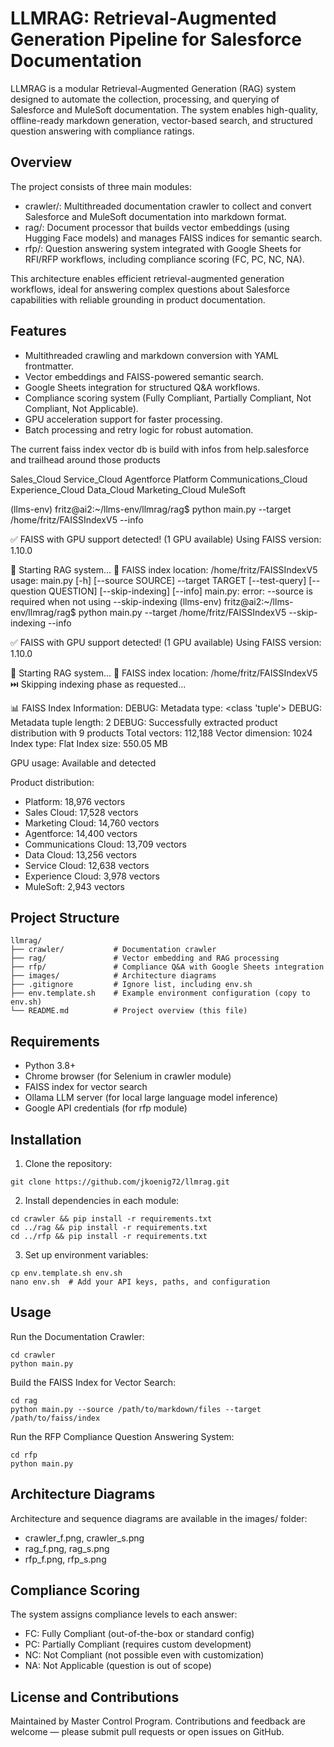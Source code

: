 
# LLMRAG: Retrieval-Augmented Generation Pipeline for Salesforce Documentation

LLMRAG is a modular Retrieval-Augmented Generation (RAG) system designed to automate the collection, processing, and querying of Salesforce and MuleSoft documentation. The system enables high-quality, offline-ready markdown generation, vector-based search, and structured question answering with compliance ratings.

## Overview

The project consists of three main modules:

- crawler/: Multithreaded documentation crawler to collect and convert Salesforce and MuleSoft documentation into markdown format.
- rag/: Document processor that builds vector embeddings (using Hugging Face models) and manages FAISS indices for semantic search.
- rfp/: Question answering system integrated with Google Sheets for RFI/RFP workflows, including compliance scoring (FC, PC, NC, NA).

This architecture enables efficient retrieval-augmented generation workflows, ideal for answering complex questions about Salesforce capabilities with reliable grounding in product documentation.

## Features

- Multithreaded crawling and markdown conversion with YAML frontmatter.
- Vector embeddings and FAISS-powered semantic search.
- Google Sheets integration for structured Q&A workflows.
- Compliance scoring system (Fully Compliant, Partially Compliant, Not Compliant, Not Applicable).
- GPU acceleration support for faster processing.
- Batch processing and retry logic for robust automation.

The current faiss index vector db is build with infos from help.salesforce and trailhead around those products

Sales_Cloud
Service_Cloud
Agentforce
Platform
Communications_Cloud
Experience_Cloud
Data_Cloud
Marketing_Cloud
MuleSoft

(llms-env) fritz@ai2:~/llms-env/llmrag/rag$ python main.py --target /home/fritz/FAISSIndexV5 --info

✅ FAISS with GPU support detected! (1 GPU available)
    Using FAISS version: 1.10.0

🧠 Starting RAG system...
💾 FAISS index location: /home/fritz/FAISSIndexV5
usage: main.py [-h] [--source SOURCE] --target TARGET [--test-query] [--question QUESTION] [--skip-indexing] [--info]
main.py: error: --source is required when not using --skip-indexing
(llms-env) fritz@ai2:~/llms-env/llmrag/rag$ python main.py --target /home/fritz/FAISSIndexV5 --skip-indexing --info

✅ FAISS with GPU support detected! (1 GPU available)
    Using FAISS version: 1.10.0

🧠 Starting RAG system...
💾 FAISS index location: /home/fritz/FAISSIndexV5
⏭️ Skipping indexing phase as requested...

📊 FAISS Index Information:
DEBUG: Metadata type: <class 'tuple'>
DEBUG: Metadata tuple length: 2
DEBUG: Successfully extracted product distribution with 9 products
Total vectors: 112,188
Vector dimension: 1024
Index type: Flat
Index size: 550.05 MB

GPU usage: Available and detected

Product distribution:
  - Platform: 18,976 vectors
  - Sales Cloud: 17,528 vectors
  - Marketing Cloud: 14,760 vectors
  - Agentforce: 14,400 vectors
  - Communications Cloud: 13,709 vectors
  - Data Cloud: 13,256 vectors
  - Service Cloud: 12,638 vectors
  - Experience Cloud: 3,978 vectors
  - MuleSoft: 2,943 vectors

  

## Project Structure

```
llmrag/
├── crawler/           # Documentation crawler
├── rag/               # Vector embedding and RAG processing
├── rfp/               # Compliance Q&A with Google Sheets integration
├── images/            # Architecture diagrams
├── .gitignore         # Ignore list, including env.sh
├── env.template.sh    # Example environment configuration (copy to env.sh)
└── README.md          # Project overview (this file)
```

## Requirements

- Python 3.8+
- Chrome browser (for Selenium in crawler module)
- FAISS index for vector search
- Ollama LLM server (for local large language model inference)
- Google API credentials (for rfp module)

## Installation

1. Clone the repository:
```
git clone https://github.com/jkoenig72/llmrag.git
```

2. Install dependencies in each module:
```
cd crawler && pip install -r requirements.txt
cd ../rag && pip install -r requirements.txt
cd ../rfp && pip install -r requirements.txt
```

3. Set up environment variables:
```
cp env.template.sh env.sh
nano env.sh  # Add your API keys, paths, and configuration
```

## Usage

Run the Documentation Crawler:
```
cd crawler
python main.py
```

Build the FAISS Index for Vector Search:
```
cd rag
python main.py --source /path/to/markdown/files --target /path/to/faiss/index
```

Run the RFP Compliance Question Answering System:
```
cd rfp
python main.py
```

## Architecture Diagrams

Architecture and sequence diagrams are available in the images/ folder:

- crawler_f.png, crawler_s.png
- rag_f.png, rag_s.png
- rfp_f.png, rfp_s.png

## Compliance Scoring

The system assigns compliance levels to each answer:

- FC: Fully Compliant (out-of-the-box or standard config)
- PC: Partially Compliant (requires custom development)
- NC: Not Compliant (not possible even with customization)
- NA: Not Applicable (question is out of scope)

## License and Contributions

Maintained by Master Control Program. Contributions and feedback are welcome — please submit pull requests or open issues on GitHub.
